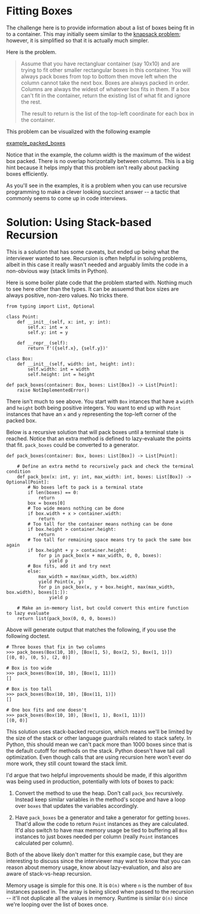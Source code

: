 # Fitting Boxes

The challenge here is to provide information about a list of boxes being fit in to a container. This may initially seem similar to the [knapsack problem](https://en.wikipedia.org/wiki/Knapsack_problem); however, it is simplified so that it is actually much simpler.

Here is the problem.

> Assume that you have rectangluar container (say 10x10) and are trying to fit other smaller rectangular boxes in this container. You will always pack boxes from top to bottom then move left when the column cannot take the next box. Boxes are always packed in order. Columns are always the widest of whatever box fits in them. If a box can't fit in the container, return the existing list of what fit and ignore the rest.
>
> The result to return is the list of the top-left coordinate for each box in the container.

This problem can be visualized with the following example

[example_packed_boxes](example_packed_boxes.png)

Notice that in the example, the column width is the maximum of the widest box packed. There is no overlap horizontally between columns. This is a big hint because it helps imply that this problem isn't really about packing boxes efficiently.

As you'll see in the examples, it is a problem when you can use recursive programming to make a clever looking succinct answer -- a tactic that commonly seems to come up in code interviews.

# Solution: Using Stack-based Recursion

This is a solution that has some caveats, but ended up being what the interviewer wanted to see. Recursion is often
helpful in solving problems, albeit in this case it really wasn't needed and arguably limits the code in a non-obvious
way (stack limits in Python).

Here is some boiler plate code that the problem started with. Nothing much to see here other than the types. It can be
assuemd that box sizes are always positive, non-zero values. No tricks there.

```
from typing import List, Optional

class Point:
    def __init__(self, x: int, y: int):
        self.x: int = x
        self.y: int = y

    def __repr__(self):
        return f'({self.x}, {self.y})'

class Box:
    def __init__(self, width: int, height: int):
        self.width: int = width
        self.height: int = height

def pack_boxes(container: Box, boxes: List[Box]) -> List[Point]:
    raise NotImplementedError()
```

There isn't much to see above. You start with `Box` intances that have a `width` and `height` both being positive
integers. You want to end up with `Point` instances that have an `x` and `y` representing the top-left corner of the
packed box.

Below is a recursive solution that will pack boxes until a terminal state is reached. Notice that an extra method
is defined to lazy-evaluate the points that fit. `pack_boxes` could be converted to a generator.

```
def pack_boxes(container: Box, boxes: List[Box]) -> List[Point]:

    # Define an extra methd to recursively pack and check the terminal condition
    def pack_box(x: int, y: int, max_width: int, boxes: List[Box]) -> Optional[Point]:
        # No boxes left to pack is a terminal state
        if len(boxes) == 0:
            return
        box = boxes[0]
        # Too wide means nothing can be done
        if box.width + x > container.width:
            return
        # Too tall for the container means nothing can be done
        if box.height > container.height:
            return
        # Too tall for remaining space means try to pack the same box again
        if box.height + y > container.height:
            for p in pack_box(x + max_width, 0, 0, boxes):
                yield p
        # Box fits, add it and try next
        else:
            max_width = max(max_width, box.width)
            yield Point(x, y)
            for p in pack_box(x, y + box.height, max(max_width, box.width), boxes[1:]):
                yield p

    # Make an in-memory list, but could convert this entire function to lazy evaluate
    return list(pack_box(0, 0, 0, boxes))
```

Above will generate output that matches the following, if you use the following doctest.

```
# Three boxes that fix in two columns
>>> pack_boxes(Box(10, 10), [Box(1, 5), Box(2, 5), Box(1, 1)])
[(0, 0), (0, 5), (2, 0)]

# Box is too wide
>>> pack_boxes(Box(10, 10), [Box(1, 11)])
[]

# Box is too tall
>>> pack_boxes(Box(10, 10), [Box(11, 1)])
[]

# One box fits and one doesn't
>>> pack_boxes(Box(10, 10), [Box(1, 1), Box(1, 11)])
[(0, 0)]
```

This solution uses stack-backed recursion, which means we'll be limited by the size of the stack or other language
guardrails related to stack safety. In Python, this should mean we can't pack more than 1000 boxes since that is the
default cutoff for methods on the stack. Python doesn't have tail call optimization. Even though calls that are using 
recursion here won't ever do more work, they still count toward the stack limit.

I'd argue that two helpful improvements should be made, if this algorithm was being used in production, potentially with
lots of boxes to pack:

1. Convert the method to use the heap. Don't call `pack_box` recursively. Instead keep similar variables in the method's scope and have a loop over `boxes` that updates the variables accordingly.

2. Have `pack_boxes` be a generator and take a generator for getting `boxes`. That'd allow the code to return `Point` instances as they are calculated. It'd also switch to have max memory usage be tied to buffering all `Box` instances to just boxes needed per column (really `Point` instances calculated per column).

Both of the above likely don't matter for this example case, but they are interesting to discuss since the interviewer may want to know that you can reason about memory usage, know about lazy-evaluation, and also are aware of stack-vs-heap recursion.

Memory usage is simple for this one. It is `O(n)` where `n` is the number of `Box` instances passed in. The array is being sliced when passed to the recursion -- it'll not duplicate all the values in memory. Runtime is similar `O(n)` since we're looping over the list of boxes once.
